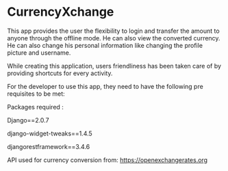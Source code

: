 # CurrencyXchange

This app provides the user the flexibility to login and transfer the amount to anyone through the offline mode. 
He can also view the converted currency. He can also change his personal information like changing the profile picture and username.


While creating this application, users friendliness has been taken care of by providing shortcuts for every activity.


For the developer to use this app, they need to have the following pre requisites to be met:

Packages required :

Django==2.0.7

django-widget-tweaks==1.4.5

djangorestframework==3.4.6

API used for currency conversion from:
https://openexchangerates.org



